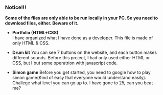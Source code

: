 ### Notice!!! <br />
**Some of the files are only able to be run locally in your PC. So you need to download files, either. Beware of it.**

* **Portfolio (HTML+CSS)** <br />
I have organized what I have done as a developer. This file is made of only HTML & CSS.

* **Drum kit**
You can see 7 buttons on the website, and each button makes different sounds. Before this project, I had only used either HTML or CSS, but I but some operatrion with javascript code.

* **Simon game**
Before you get started, you need to google how to play simon game(Kind of easy that everyone would understand easily). Challege what level you can go up to. I have gone to 25, can you beat me?
